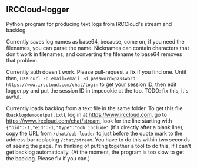 IRCCloud-logger
---------

Python program for producing text logs from IRCCloud's stream and backlog.

Currently saves log names as base64, because, come on, if you need the filenames, you can parse the name. Nicknames can contain characters that don't work in filenames, and converting the filename to base64 removes that problem.

Currently auth doesn't work. Please pull-request a fix if you find one. Until then, use `curl -d email=email -d password=password https://www.irccloud.com/chat/login` to get your session ID, then edit logger.py and put the session ID in tmpcookie at the top. TODO: fix this, it's awful.

Currently loads backlog from a text file in the same folder. To get this file (`backlogdemooutput.txt`), log in at https://www.irccloud.com, go to https://www.irccloud.com/chat/stream, look for the line starting with `{"bid":-1,"eid":-1,"type":"oob_include"` (it's directly after a blank line), copy the URL from `/chat/oob-loader` to just before the quote mark to the address bar replacing `/chat/stream`. You have to do this within two seconds of seeing the page. I'm thinking of putting together a tool to do this, if I can't get backlog automatically. (At the moment, the program is too slow to get the backlog. Please fix if you can.)